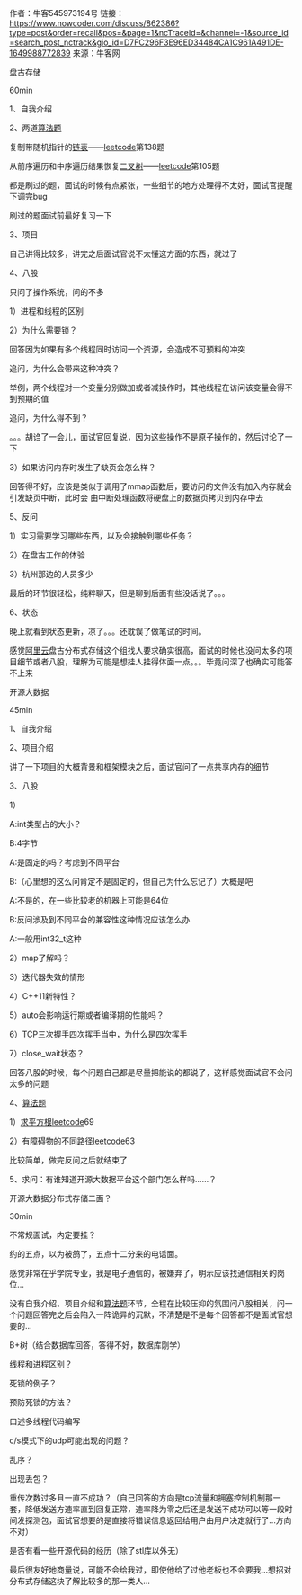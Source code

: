 作者：牛客545973194号
链接：https://www.nowcoder.com/discuss/862386?type=post&order=recall&pos=&page=1&ncTraceId=&channel=-1&source_id=search_post_nctrack&gio_id=D7FC296F3E96ED34484CA1C961A491DE-1649988772839
来源：牛客网



盘古存储

 60min

 1、自我介绍

 2、两道[算法题]()

 复制带随机指针的[链表]()——[leetcode]()第138题

 从前序遍历和中序遍历结果恢复[二叉树]()——[leetcode]()第105题

 都是刷过的题，面试的时候有点紧张，一些细节的地方处理得不太好，面试官提醒下调完bug

 刷过的题面试前最好复习一下

 3、项目

 自己讲得比较多，讲完之后面试官说不太懂这方面的东西，就过了

 4、八股

 只问了操作系统，问的不多

 1）进程和线程的区别

 2）为什么需要锁？

 回答因为如果有多个线程同时访问一个资源，会造成不可预料的冲突

 追问，为什么会带来这种冲突？

 举例，两个线程对一个变量分别做加或者减操作时，其他线程在访问该变量会得不到预期的值

 追问，为什么得不到？

 。。。胡诌了一会儿，面试官回复说，因为这些操作不是原子操作的，然后讨论了一下

 3）如果访问内存时发生了缺页会怎么样？

 回答得不好，应该是类似于调用了mmap函数后，要访问的文件没有加入内存就会引发缺页中断，此时会 由中断处理函数将硬盘上的数据页拷贝到内存中去  

  5、反问 

 1）实习需要学习哪些东西，以及会接触到哪些任务？

 2）在盘古工作的体验

 3）杭州那边的人员多少

 最后的环节很轻松，纯粹聊天，但是聊到后面有些没话说了。。。

  
 

 6、状态

 晚上就看到状态更新，凉了。。。还耽误了做笔试的时间。

 感觉[阿里云]()盘古分布式存储这个组找人要求确实很高，面试的时候也没问太多的项目细节或者八股，理解为可能是想挂人挂得体面一点。。。毕竟问深了也确实可能答不上来

  
 

 开源大数据

 45min

 1、自我介绍

 2、项目介绍

 讲了一下项目的大概背景和框架模块之后，面试官问了一点共享内存的细节

  
 

 3、八股

 1）

 A:int类型占的大小？

 B:4字节

 A:是固定的吗？考虑到不同平台

 B:（心里想的这么问肯定不是固定的，但自己为什么忘记了）大概是吧

 A:不是的，在一些比较老的机器上可能是64位

 B:反问涉及到不同平台的兼容性这种情况应该怎么办

 A:一般用int32_t这种

 2）map了解吗？

 3）迭代器失效的情形

 4）C++11新特性？

 5）auto会影响运行期或者编译期的性能吗？

 6）TCP三次握手四次挥手当中，为什么是四次挥手

 7）close_wait状态？

 回答八股的时候，每个问题自己都是尽量把能说的都说了，这样感觉面试官不会问太多的问题

  
 

 4、[算法题]()

 1）[求平方根]()[leetcode]()69

 2）有障碍物的不同路径[leetcode]()63

 比较简单，做完反问之后就结束了

  
 

 5、求问：有谁知道开源大数据平台这个部门怎么样吗……？

  
 

  
 

 开源大数据分布式存储二面？

 30min

 不常规面试，内定要挂？

 约的五点，以为被鸽了，五点十二分来的电话面。

 感觉非常在乎学院专业，我是电子通信的，被嫌弃了，明示应该找通信相关的岗位…

  
 

 没有自我介绍、项目介绍和[算法题]()环节，全程在比较压抑的氛围问八股相关，问一个问题回答完之后会陷入一阵诡异的沉默，不清楚是不是每个回答都不是面试官想要的…

  
 

 B+树（结合数据库回答，答得不好，数据库刚学）

 线程和进程区别？

 死锁的例子？

 预防死锁的方法？

 口述多线程代码编写

 c/s模式下的udp可能出现的问题？

 乱序？

 出现丢包？

 重传次数过多且一直不成功？（自己回答的方向是tcp流量和拥塞控制机制那一套，降低发送方速率直到回复正常，速率降为零之后还是发送不成功可以等一段时间发探测包，面试官想要的是直接将错误信息返回给用户由用户决定就行了…方向不对）

 是否有看一些开源代码的经历（除了stl库以外无）

  
 

 最后很友好地商量说，可能不会给我过，即使他给了过他老板也不会要我…想招对分布式存储这块了解比较多的那一类人…